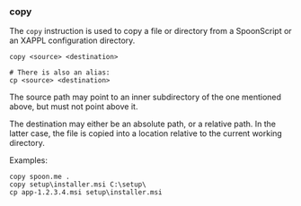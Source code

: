 ### copy

The `copy` instruction is used to copy a file or directory from a SpoonScript or an XAPPL configuration directory.

```
copy <source> <destination>

# There is also an alias:
cp <source> <destination>
```

The source path may point to an inner subdirectory of the one mentioned above, but must not point above it.

The destination may either be an absolute path, or a relative path. In the latter case, the file is copied into a location relative to the current working directory.

Examples:
```
copy spoon.me .
copy setup\installer.msi C:\setup\
cp app-1.2.3.4.msi setup\installer.msi
```
